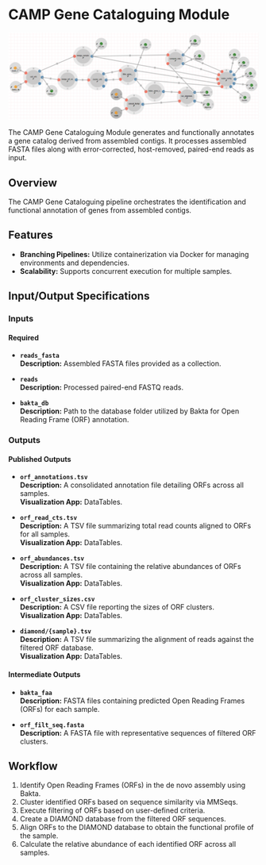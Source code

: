 # CAMP Gene Cataloguing Module

![Gene Cataloguing Module](../../../images/camp-pipeline/gene-catalog-module.png)

The CAMP Gene Cataloguing Module generates and functionally annotates a gene catalog derived from assembled contigs. It processes assembled FASTA files along with error-corrected, host-removed, paired-end reads as input.

## Overview

The CAMP Gene Cataloguing pipeline orchestrates the identification and functional annotation of genes from assembled contigs.

## Features

- **Branching Pipelines:** Utilize containerization via Docker for managing environments and dependencies.
- **Scalability:** Supports concurrent execution for multiple samples.

## Input/Output Specifications

### Inputs

#### Required

- **`reads_fasta`**  
  **Description:** Assembled FASTA files provided as a collection.

- **`reads`**  
  **Description:** Processed paired-end FASTQ reads.

- **`bakta_db`**  
  **Description:** Path to the database folder utilized by Bakta for Open Reading Frame (ORF) annotation.

### Outputs

#### Published Outputs

- **`orf_annotations.tsv`**  
  **Description:** A consolidated annotation file detailing ORFs across all samples.  
  **Visualization App:** DataTables.

- **`orf_read_cts.tsv`**  
  **Description:** A TSV file summarizing total read counts aligned to ORFs for all samples.  
  **Visualization App:** DataTables.

- **`orf_abundances.tsv`**  
  **Description:** A TSV file containing the relative abundances of ORFs across all samples.  
  **Visualization App:** DataTables.

- **`orf_cluster_sizes.csv`**  
  **Description:** A CSV file reporting the sizes of ORF clusters.  
  **Visualization App:** DataTables.

- **`diamond/{sample}.tsv`**  
  **Description:** A TSV file summarizing the alignment of reads against the filtered ORF database.  
  **Visualization App:** DataTables.

#### Intermediate Outputs
- **`bakta_faa`**  
  **Description:** FASTA files containing predicted Open Reading Frames (ORFs) for each sample.  

- **`orf_filt_seq.fasta`**  
  **Description:** A FASTA file with representative sequences of filtered ORF clusters.


## Workflow

1. Identify Open Reading Frames (ORFs) in the de novo assembly using Bakta.
2. Cluster identified ORFs based on sequence similarity via MMSeqs.
3. Execute filtering of ORFs based on user-defined criteria.
4. Create a DIAMOND database from the filtered ORF sequences.
5. Align ORFs to the DIAMOND database to obtain the functional profile of the sample.
6. Calculate the relative abundance of each identified ORF across all samples.
